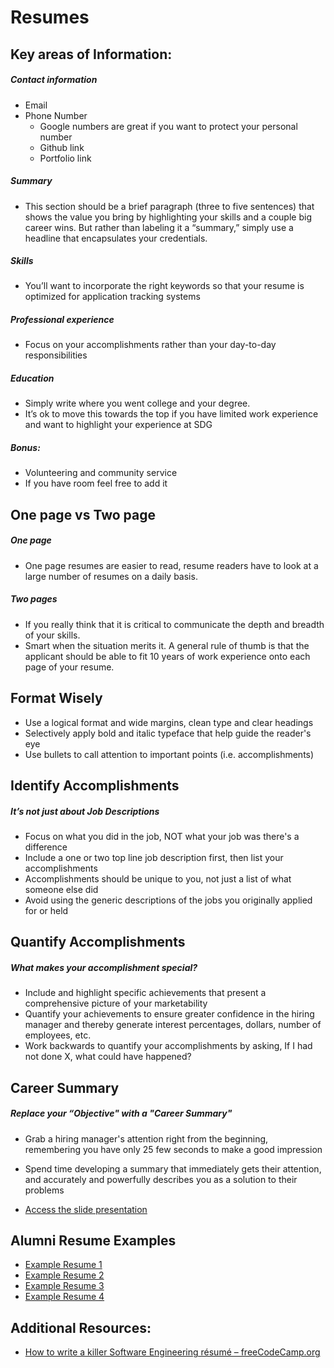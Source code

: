 # Resumes 

## Key areas of Information:

##### Contact information

- Email
- Phone Number
  - Google numbers are great if you want to protect your personal number
  - Github link
  - Portfolio link

##### Summary

- This section should be a brief paragraph (three to five sentences) that shows the value you bring by highlighting your skills and a couple big career wins. But rather than labeling it a “summary,” simply use a headline that encapsulates your credentials.

##### Skills

- You’ll want to incorporate the right keywords so that your resume is optimized for application tracking systems

##### Professional experience

- Focus on your accomplishments rather than your day-to-day responsibilities

##### Education

- Simply write where you went college and your degree.
- It’s ok to move this towards the top if you have limited work experience and want to highlight your experience at SDG

##### Bonus:

- Volunteering and community service
- If you have room feel free to add it

## One page vs Two page

##### One page

- One page resumes are easier to read, resume readers have to look at a large number of resumes on a daily basis.

##### Two pages

- If you really think that it is critical to communicate the depth and breadth of your skills.
- Smart when the situation merits it. A general rule of thumb is that the applicant should be able to fit 10 years of work experience onto each page of your resume.

## Format Wisely

- Use a logical format and wide margins, clean type and clear headings
- Selectively apply bold and italic typeface that help guide the reader's eye
- Use bullets to call attention to important points (i.e. accomplishments)

## Identify Accomplishments

##### It’s not just about Job Descriptions

- Focus on what you did in the job, NOT what your job was there's a difference
- Include a one or two top line job description first, then list your accomplishments
- Accomplishments should be unique to you, not just a list of what someone else did
- Avoid using the generic descriptions of the jobs you originally applied for or held

## Quantify Accomplishments

##### What makes your accomplishment special?

- Include and highlight specific achievements that present a comprehensive picture of your marketability
- Quantify your achievements to ensure greater confidence in the hiring manager and thereby generate interest percentages, dollars, number of employees, etc.
- Work backwards to quantify your accomplishments by asking, If I had not done X, what could have happened?

## Career Summary

##### Replace your “Objective" with a "Career Summary"

- Grab a hiring manager's attention right from the beginning, remembering you have only 25 few seconds to make a good impression
- Spend time developing a summary that immediately gets their attention, and accurately and powerfully describes you as a solution to their problems

- [Access the slide presentation](./assets/resumes.pdf)

## Alumni Resume Examples

- [Example Resume 1](./assets/example-resumes/resume-example-1.png)
- [Example Resume 2](./assets/example-resumes/resume-example-2.png)
- [Example Resume 3](./assets/example-resumes/resume-example-3.png)
- [Example Resume 4](./assets/example-resumes/resume-example-4.png)

## Additional Resources:
- [How to write a killer Software Engineering résumé – freeCodeCamp.org](https://medium.freecodecamp.org/writing-a-killer-software-engineering-resume-b11c91ef699d)

